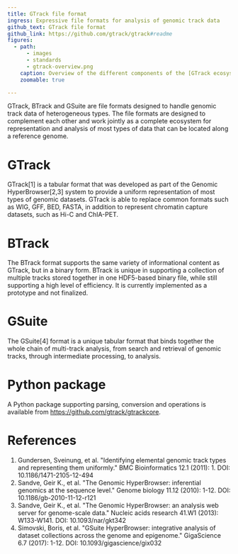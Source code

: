 ```yaml
---
title: GTrack file format
ingress: Expressive file formats for analysis of genomic track data
github_text: GTrack file format
github_link: https://github.com/gtrack/gtrack#readme
figures:
  - path: 
      - images
      - standards
      - gtrack-overview.png
    caption: Overview of the different components of the [GTrack ecosystem](https://www.gtrack.no/)
    zoomable: true

---
```

GTrack, BTrack and GSuite are file formats designed to handle genomic track data of heterogeneous types. The file formats are designed to complement each other and work jointly as a complete ecosystem for representation and analysis of most types of data that can be located along a reference genome.

# GTrack
GTrack[1] is a tabular format that was developed as part of the Genomic HyperBrowser[2,3] 
system to provide a uniform representation of most types of genomic datasets. GTrack is able to replace common formats such as WIG, GFF, BED, FASTA, in addition to represent chromatin capture datasets, such as Hi-C and ChIA-PET.

# BTrack
The BTrack format supports the same variety of informational content as GTrack, but in a binary form. BTrack is unique in supporting a collection of multiple tracks stored together in one HDF5-based binary file, while still supporting a high level of efficiency. It is currently implemented as a prototype and not finalized.

# GSuite
The GSuite[4] format is a unique tabular format that binds together the whole chain of multi-track analysis, from search and retrieval of genomic tracks, through intermediate processing, to analysis.

# Python package
A Python package supporting parsing, conversion and operations is available from https://github.com/gtrack/gtrackcore. 

# References
1. Gundersen, Sveinung, et al. "Identifying elemental genomic track types and representing them uniformly." BMC Bioinformatics 12.1 (2011): 1. DOI: 10.1186/1471-2105-12-494
2. Sandve, Geir K., et al. "The Genomic HyperBrowser: inferential genomics at the sequence level." Genome biology 11.12 (2010): 1-12. DOI: 10.1186/gb-2010-11-12-r121
3. Sandve, Geir K., et al. "The Genomic HyperBrowser: an analysis web server for genome-scale data." Nucleic acids research 41.W1 (2013): W133-W141. DOI:  10.1093/nar/gkt342
4. Simovski, Boris, et al. "GSuite HyperBrowser: integrative analysis of dataset collections across the genome and epigenome." GigaScience 6.7 (2017): 1-12. DOI: 10.1093/gigascience/gix032
